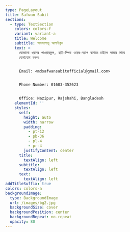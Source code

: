 ```yaml
---
type: PageLayout
title: Safwan Sabit
sections:
  - type: TextSection
    colors: colors-f
    variant: variant-a
    title: Welcome
    subtitle: আসসালামু আলাইকুম
    text: >
      যেকোনো ধরনের পাওয়ারফুল, হাই-স্পিড ওয়েব-অ্যাপ বানাতে চাইলে আমার সাথে
      যোগাযোগ করুন


      Email: <mdsafwansabitofficial@gmail.com>


      Phone Number: 01603-352623


      Office: Nazipur, Rajshahi, Bangladesh
    elementId: ''
    styles:
      self:
        height: auto
        width: narrow
        padding:
          - pt-12
          - pb-36
          - pl-4
          - pr-4
        justifyContent: center
      title:
        textAlign: left
      subtitle:
        textAlign: left
      text:
        textAlign: left
addTitleSuffix: true
colors: colors-a
backgroundImage:
  type: BackgroundImage
  url: /images/bg2.jpg
  backgroundSize: cover
  backgroundPosition: center
  backgroundRepeat: no-repeat
  opacity: 80
---
```

